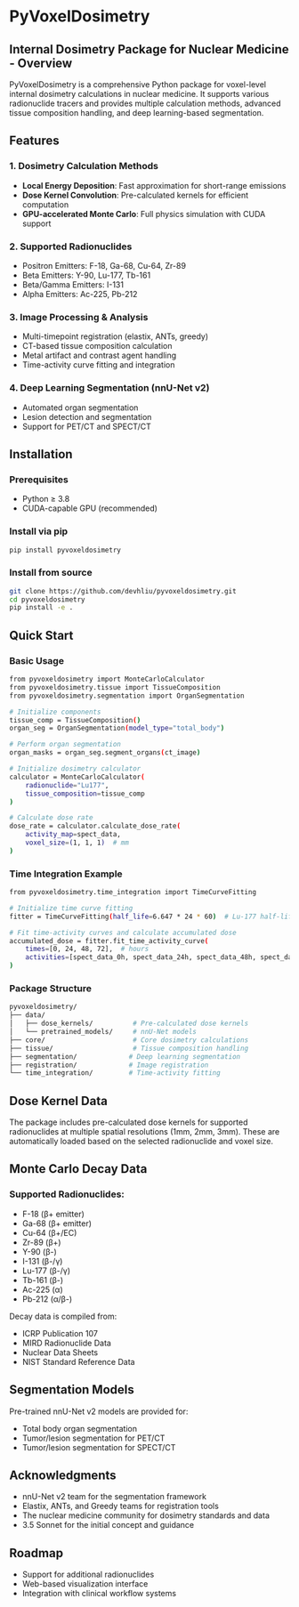 # PyVoxelDosimetry

## Internal Dosimetry Package for Nuclear Medicine - Overview
PyVoxelDosimetry is a comprehensive Python package for voxel-level internal dosimetry calculations in nuclear medicine. It supports various radionuclide tracers and provides multiple calculation methods, advanced tissue composition handling, and deep learning-based segmentation.

## Features

### 1. Dosimetry Calculation Methods
- **Local Energy Deposition**: Fast approximation for short-range emissions
- **Dose Kernel Convolution**: Pre-calculated kernels for efficient computation
- **GPU-accelerated Monte Carlo**: Full physics simulation with CUDA support

### 2. Supported Radionuclides
- Positron Emitters: F-18, Ga-68, Cu-64, Zr-89
- Beta Emitters: Y-90, Lu-177, Tb-161
- Beta/Gamma Emitters: I-131
- Alpha Emitters: Ac-225, Pb-212

### 3. Image Processing & Analysis
- Multi-timepoint registration (elastix, ANTs, greedy)
- CT-based tissue composition calculation
- Metal artifact and contrast agent handling
- Time-activity curve fitting and integration

### 4. Deep Learning Segmentation (nnU-Net v2)
- Automated organ segmentation
- Lesion detection and segmentation
- Support for PET/CT and SPECT/CT
  


## Installation

### Prerequisites
- Python ≥ 3.8
- CUDA-capable GPU (recommended)

### Install via pip
```bash
pip install pyvoxeldosimetry
```

### Install from source
```bash
git clone https://github.com/devhliu/pyvoxeldosimetry.git
cd pyvoxeldosimetry
pip install -e .
```

## Quick Start
### Basic Usage
```bash
from pyvoxeldosimetry import MonteCarloCalculator
from pyvoxeldosimetry.tissue import TissueComposition
from pyvoxeldosimetry.segmentation import OrganSegmentation

# Initialize components
tissue_comp = TissueComposition()
organ_seg = OrganSegmentation(model_type="total_body")

# Perform organ segmentation
organ_masks = organ_seg.segment_organs(ct_image)

# Initialize dosimetry calculator
calculator = MonteCarloCalculator(
    radionuclide="Lu177",
    tissue_composition=tissue_comp
)

# Calculate dose rate
dose_rate = calculator.calculate_dose_rate(
    activity_map=spect_data,
    voxel_size=(1, 1, 1)  # mm
)
```

### Time Integration Example
```bash
from pyvoxeldosimetry.time_integration import TimeCurveFitting

# Initialize time curve fitting
fitter = TimeCurveFitting(half_life=6.647 * 24 * 60)  # Lu-177 half-life in minutes

# Fit time-activity curves and calculate accumulated dose
accumulated_dose = fitter.fit_time_activity_curve(
    times=[0, 24, 48, 72],  # hours
    activities=[spect_data_0h, spect_data_24h, spect_data_48h, spect_data_72h]
)
```

### Package Structure
```bash
pyvoxeldosimetry/
├── data/
│   ├── dose_kernels/          # Pre-calculated dose kernels
│   └── pretrained_models/     # nnU-Net models
├── core/                      # Core dosimetry calculations
├── tissue/                    # Tissue composition handling
├── segmentation/             # Deep learning segmentation
├── registration/             # Image registration
└── time_integration/         # Time-activity fitting
```

## Dose Kernel Data
The package includes pre-calculated dose kernels for supported radionuclides at multiple spatial resolutions (1mm, 2mm, 3mm). These are automatically loaded based on the selected radionuclide and voxel size.

## Monte Carlo Decay Data
### Supported Radionuclides:
- F-18 (β+ emitter)
- Ga-68 (β+ emitter)
- Cu-64 (β+/EC)
- Zr-89 (β+)
- Y-90 (β-)
- I-131 (β-/γ)
- Lu-177 (β-/γ)
- Tb-161 (β-)
- Ac-225 (α)
- Pb-212 (α/β-)

Decay data is compiled from:

- ICRP Publication 107
- MIRD Radionuclide Data
- Nuclear Data Sheets
- NIST Standard Reference Data

## Segmentation Models
Pre-trained nnU-Net v2 models are provided for:

- Total body organ segmentation
- Tumor/lesion segmentation for PET/CT
- Tumor/lesion segmentation for SPECT/CT

## Acknowledgments
- nnU-Net v2 team for the segmentation framework
- Elastix, ANTs, and Greedy teams for registration tools
- The nuclear medicine community for dosimetry standards and data
- 3.5 Sonnet for the initial concept and guidance

## Roadmap
- Support for additional radionuclides
- Web-based visualization interface
- Integration with clinical workflow systems